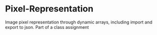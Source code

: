 # Pixel-Representation
Image pixel representation through dynamic arrays, including import and export to json.
Part of a class assignment
